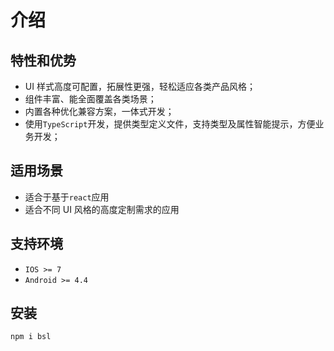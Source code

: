 # 介绍

## 特性和优势

* UI 样式高度可配置，拓展性更强，轻松适应各类产品风格；
* 组件丰富、能全面覆盖各类场景；
* 内置各种优化兼容方案，一体式开发；
* 使用<code>TypeScript</code>开发，提供类型定义文件，支持类型及属性智能提示，方便业务开发；

## 适用场景

* 适合于基于<code>react</code>应用
* 适合不同 UI 风格的高度定制需求的应用

## 支持环境

* <code>IOS >= 7</code>
* <code>Android >= 4.4</code>

## 安装

<code>npm i bsl</code>
